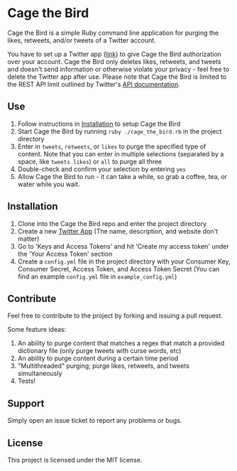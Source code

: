 Cage the Bird
=============

Cage the Bird is a simple Ruby command line application for purging the likes, retweets, and/or tweets of a Twitter account.

You have to set up a Twitter app ([link](https://apps.twitter.com/)) to give Cage the Bird authorization over your account. Cage the Bird only deletes likes, retweets, and tweets and doesn't send information or otherwise violate your privacy - feel free to delete the Twitter app after use. Please note that Cage the Bird is limited to the REST API limit outlined by Twitter's [API documentation](https://developer.twitter.com/en/docs/basics/things-every-developer-should-know).

Use
---

1. Follow instructions in [Installation](#installation) to setup Cage the Bird
2. Start Cage the Bird by running `ruby ./cage_the_bird.rb` in the project directory
3. Enter in `tweets`, `retweets`, or `likes` to purge the specified type of content. Note that you can enter in multiple selections (separated by a space, like `tweets likes`) or `all` to purge all three
4. Double-check and confirm your selection by entering `yes`
5. Allow Cage the Bird to run - it can take a while, so grab a coffee, tea, or water while you wait.

Installation
------------

1. Clone into the Cage the Bird repo and enter the project directory
2. Create a new [Twitter App](https://apps.twitter.com/) (The name, description, and website don't matter)
3. Go to 'Keys and Access Tokens' and hit 'Create my access token' under the 'Your Access Token' section
4. Create a `config.yml` file in the project directory with your Consumer Key, Consumer Secret, Access Token, and Access Token Secret (You can find an example `config.yml` file in `example_config.yml`)

Contribute
----------

Feel free to contribute to the project by forking and issuing a pull request.

Some feature ideas:
1. An ability to purge content that matches a regex that match a provided dictionary file (only purge tweets with curse words, etc)
2. An ability to purge content during a certain time period
3. "Multithreaded" purging; purge likes, retweets, and tweets simultaneously
4. Tests!

Support
-------

Simply open an issue ticket to report any problems or bugs.

License
-------

This project is licensed under the MIT license.
